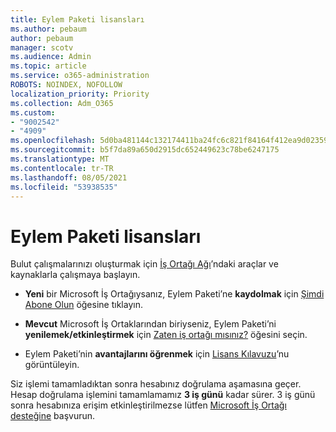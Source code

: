 ```yaml
---
title: Eylem Paketi lisansları
ms.author: pebaum
author: pebaum
manager: scotv
ms.audience: Admin
ms.topic: article
ms.service: o365-administration
ROBOTS: NOINDEX, NOFOLLOW
localization_priority: Priority
ms.collection: Adm_O365
ms.custom:
- "9002542"
- "4909"
ms.openlocfilehash: 5d0ba481144c132174411ba24fc6c821f84164f412ea9d02359e520e33187862
ms.sourcegitcommit: b5f7da89a650d2915dc652449623c78be6247175
ms.translationtype: MT
ms.contentlocale: tr-TR
ms.lasthandoff: 08/05/2021
ms.locfileid: "53938535"
---
```

# <a name="action-pack-licenses"></a>Eylem Paketi lisansları

Bulut çalışmalarınızı oluşturmak için [İş Ortağı Ağı](https://aka.ms/MPNActionPack)’ndaki araçlar ve kaynaklarla çalışmaya başlayın.

- **Yeni** bir Microsoft İş Ortağıysanız, Eylem Paketi’ne **kaydolmak** için [Şimdi Abone Olun](https://aka.ms/MPNActionPackNew) öğesine tıklayın.

- **Mevcut** Microsoft İş Ortaklarından biriyseniz, Eylem Paketi’ni **yenilemek/etkinleştirmek** için [Zaten iş ortağı mısınız?](https://aka.ms/MPNActionPackExisting) öğesini seçin. 

- Eylem Paketi’nin **avantajlarını öğrenmek** için [Lisans Kılavuzu](https://aka.ms/MPNActionPackGuide)’nu görüntüleyin. 

Siz işlemi tamamladıktan sonra hesabınız doğrulama aşamasına geçer. Hesap doğrulama işlemini tamamlamamız **3 iş günü** kadar sürer. 3 iş günü sonra hesabınıza erişim etkinleştirilmezse lütfen [Microsoft İş Ortağı desteğine](https://aka.ms/MPNActionPackSupport) başvurun. 
